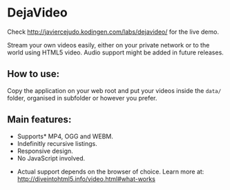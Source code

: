 # DejaVideo

Check http://javiercejudo.kodingen.com/labs/dejavideo/ for the live demo.

Stream your own videos easily, either on your private network or to the 
world using HTML5 video. Audio support might be added in future releases.

## How to use:

Copy the application on your web root and put your videos inside the
`data/` folder, organised in subfolder or however you prefer.

## Main features:

- Supports* MP4, OGG and WEBM.
- Indefinitly recursive listings.
- Responsive design.
- No JavaScript involved.

* Actual support depends on the browser of choice. Learn more at:
  http://diveintohtml5.info/video.html#what-works

